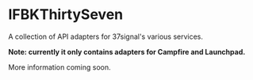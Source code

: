 # IFBKThirtySeven

A collection of API adapters for 37signal's various services.

**Note: currently it only contains adapters for Campfire and Launchpad.**

More information coming soon.
